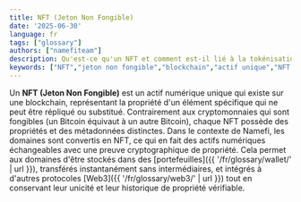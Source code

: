 ```yaml
---
title: NFT (Jeton Non Fongible)
date: '2025-06-30'
language: fr
tags: ["glossary"]
authors: ["namefiteam"]
description: Qu'est-ce qu'un NFT et comment est-il lié à la tokénisation de domaine?
keywords: ["NFT","jeton non fongible","blockchain","actif unique","NFT de domaine"]
---
```


Un **NFT (Jeton Non Fongible)** est un actif numérique unique qui existe sur une blockchain, représentant la propriété d'un élément spécifique qui ne peut être répliqué ou substitué. Contrairement aux cryptomonnaies qui sont fongibles (un Bitcoin équivaut à un autre Bitcoin), chaque NFT possède des propriétés et des métadonnées distinctes. Dans le contexte de Namefi, les domaines sont convertis en NFT, ce qui en fait des actifs numériques échangeables avec une preuve cryptographique de propriété. Cela permet aux domaines d'être stockés dans des [portefeuilles]({{ '/fr/glossary/wallet/' | url }}), transférés instantanément sans intermédiaires, et intégrés à d'autres protocoles [Web3]({{ '/fr/glossary/web3/' | url }}) tout en conservant leur unicité et leur historique de propriété vérifiable.